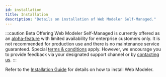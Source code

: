 ```yaml
---
id: installation
title: Installation
description: "Details on installation of Web Modeler Self-Managed."
---
```


:::caution Beta Offering
Web Modeler Self-Managed is currently offered as an [alpha-feature](../../../reference/alpha-features.md)
with limited availability for enterprise customers only. It is not recommended for production use and there is no maintenance service guaranteed.
Special [terms & conditions](https://camunda.com/legal/terms/camunda-platform/camunda-platform-8-self-managed/) apply.
However, we encourage you to provide feedback via your designated support channel or by [contacting us](/contact).
:::

Refer to the [Installation Guide](../platform-deployment/overview.md) for details on how to install Web Modeler.
